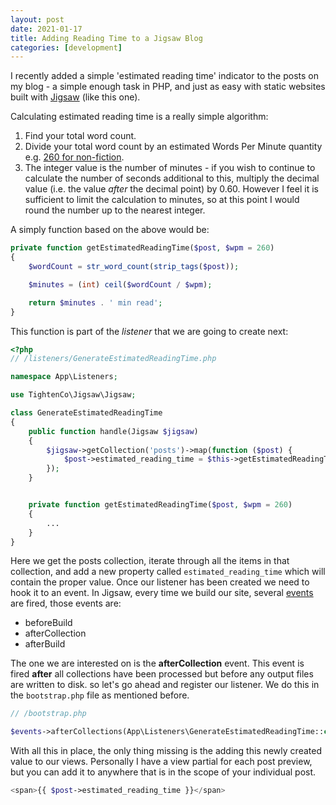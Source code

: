 ```yaml
---
layout: post
date: 2021-01-17
title: Adding Reading Time to a Jigsaw Blog
categories: [development]
---
```


I recently added a simple 'estimated reading time' indicator to the posts on my blog - a simple enough task in PHP, and just as easy with static websites built with [Jigsaw](https://jigsaw.tighten.co) (like this one).

Calculating estimated reading time is a really simple algorithm:

1. Find your total word count.
2. Divide your total word count by an estimated Words Per Minute quantity e.g. [260 for non-fiction](https://www.researchgate.net/publication/332380784_How_many_words_do_we_read_per_minute_A_review_and_meta-analysis_of_reading_rate).
3. The integer value is the number of minutes - if you wish to continue to calculate the number of seconds additional to this, multiply the decimal value (i.e. the value _after_ the decimal point) by 0.60.  However I feel it is sufficient to limit the calculation to minutes, so at this point I would round the number up to the nearest integer.

A simply function based on the above would be:

```php
private function getEstimatedReadingTime($post, $wpm = 260)
{
    $wordCount = str_word_count(strip_tags($post));

    $minutes = (int) ceil($wordCount / $wpm);

    return $minutes . ' min read';
}

```

This function is part of the _listener_ that we are going to create next:

```php
<?php
// /listeners/GenerateEstimatedReadingTime.php

namespace App\Listeners;

use TightenCo\Jigsaw\Jigsaw;

class GenerateEstimatedReadingTime
{
    public function handle(Jigsaw $jigsaw)
    {
        $jigsaw->getCollection('posts')->map(function ($post) {
            $post->estimated_reading_time = $this->getEstimatedReadingTime($post);
        });
    }


    private function getEstimatedReadingTime($post, $wpm = 260)
	{
		...
	}
}
```

Here we get the posts collection, iterate through all the items in that collection, and add a new property called `estimated_reading_time` which will contain the proper value. Once our listener has been created we need to hook it to an event. In Jigsaw, every time we build our site, several [events](https://jigsaw.tighten.co/docs/event-listeners/) are fired, those events are:

* beforeBuild
* afterCollection
* afterBuild

The one we are interested on is the **afterCollection** event. This event is fired **after** all collections have been processed but before any output files are written to disk. so let's go ahead and register our listener. We do this in the `bootstrap.php` file as mentioned before.

```php
// /bootstrap.php

$events->afterCollections(App\Listeners\GenerateEstimatedReadingTime::class);

```

With all this in place, the only thing missing is the adding this newly created value to our views. Personally I have a view partial for each post preview, but you can add it to anywhere that is in the scope of your individual post.

```php
<span>{{ $post->estimated_reading_time }}</span>
```
